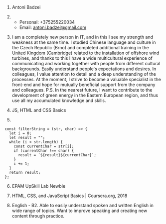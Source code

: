 1. Antoni Badzei

2. - Personal: +375255220034
   - Email: antoni.badzei@gmail.com

3. I am a completely new person in IT, and in this I see my strength and weakness at the same time.
   I studied Chinese language and culture in the Czech Republic (Brno) and completed additional training in the United Kingdom (Cambridge) related to the installation of offshore wind turbines, and thanks to this I have a wide multicultural experience of communicating and working together with people from different cultural backgrounds. Easily understand people's expectations and desires. In colleagues, I value attention to detail and a deep understanding of the processes.
   At the moment, I strive to become a valuable specialist in the front-end and hope for mutually beneficial support from the company and colleagues.
   P.S. In the nearest future, I want to contribute to the development of green energy in the Eastern European region, and thus use all my accumulated knowledge and skills.

4. JS, HTML and CSS Basics

5.

```
const filterString = (str, char) => {
  let i = 0;
  let result = "";
  while (i < str.length) {
    const currentChar = str[i];
    if (currentChar !== char) {
      result = `${result}${currentChar}`;
    }
    i += 1;
  }
  return result;
};
```

6. EPAM UpSkill Lab Newbie

7. HTML, CSS, and JavaScript Basics | Coursera.org, 2018

8. English - B2. Able to easily understand spoken and written English in wide range of topics. Want to improve speaking and creating new content through practice.
